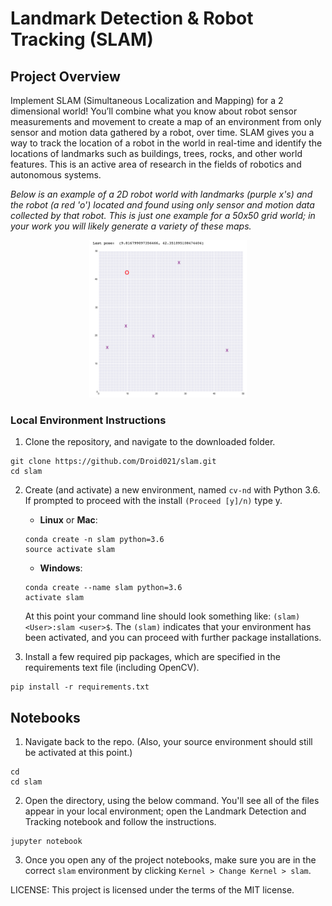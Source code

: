# Landmark Detection & Robot Tracking (SLAM)

## Project Overview

Implement SLAM (Simultaneous Localization and Mapping) for a 2 dimensional world! You’ll combine what you know about robot sensor measurements and movement to create a map of an environment from only sensor and motion data gathered by a robot, over time. SLAM gives you a way to track the location of a robot in the world in real-time and identify the locations of landmarks such as buildings, trees, rocks, and other world features. This is an active area of research in the fields of robotics and autonomous systems. 

*Below is an example of a 2D robot world with landmarks (purple x's) and the robot (a red 'o') located and found using *only* sensor and motion data collected by that robot. This is just one example for a 50x50 grid world; in your work you will likely generate a variety of these maps.*

<p align="center">
  <img src="./images/robot_world.png" width=50% height=50% />
</p>


### Local Environment Instructions

1. Clone the repository, and navigate to the downloaded folder.
```
git clone https://github.com/Droid021/slam.git
cd slam
```

2. Create (and activate) a new environment, named `cv-nd` with Python 3.6. If prompted to proceed with the install `(Proceed [y]/n)` type y.

	- __Linux__ or __Mac__: 
	```
	conda create -n slam python=3.6
	source activate slam
	```
	- __Windows__: 
	```
	conda create --name slam python=3.6
	activate slam
	```
	
	At this point your command line should look something like: `(slam) <User>:slam <user>$`. The `(slam)` indicates that your environment has been activated, and you can proceed with further package installations.

6. Install a few required pip packages, which are specified in the requirements text file (including OpenCV).
```
pip install -r requirements.txt
```


## Notebooks

1. Navigate back to the repo. (Also, your source environment should still be activated at this point.)
```shell
cd
cd slam
```

2. Open the directory, using the below command. You'll see all of the files appear in your local environment; open the Landmark Detection and Tracking notebook and follow the instructions.
```shell
jupyter notebook
```

3. Once you open any of the project notebooks, make sure you are in the correct `slam` environment by clicking `Kernel > Change Kernel > slam`.

LICENSE: This project is licensed under the terms of the MIT license.
